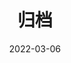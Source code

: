---
title: "归档"
date: 2022-03-06
layout: "archives"
slug: "archives"
menu:
    main:
        weight: 4
        params: 
            icon: archives
---
